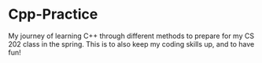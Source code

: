 # Cpp-Practice
My journey of learning C++ through different methods to prepare for  my CS 202 class in the spring. This is to also keep my coding skills up, and to have fun!
